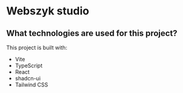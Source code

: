 # Webszyk studio



## What technologies are used for this project?

This project is built with:

- Vite
- TypeScript
- React
- shadcn-ui
- Tailwind CSS

